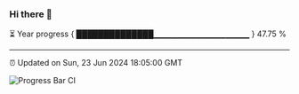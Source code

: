 ### Hi there 👋

⏳ Year progress { ██████████████▁▁▁▁▁▁▁▁▁▁▁▁▁▁▁▁ } 47.75 %

---

⏰ Updated on Sun, 23 Jun 2024 18:05:00 GMT

![Progress Bar CI](https://github.com/liununu/liununu/workflows/Progress%20Bar%20CI/badge.svg)

